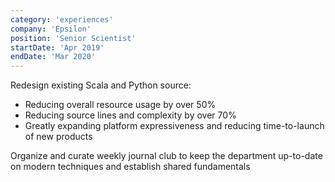 ```yaml
---
category: 'experiences'
company: 'Epsilon'
position: 'Senior Scientist'
startDate: 'Apr 2019'
endDate: 'Mar 2020'
---
```


Redesign existing Scala and Python source:
* Reducing overall resource usage by over 50%
* Reducing source lines and complexity by over 70%
* Greatly expanding platform expressiveness and reducing time-to-launch of new products

Organize and curate weekly journal club to keep the department up-to-date on modern techniques and establish shared fundamentals
